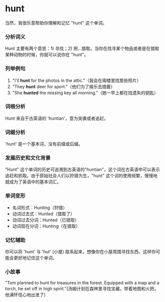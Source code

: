 # hunt

当然，我很乐意帮助你理解和记忆 "hunt" 这个单词。

  

### 分析词义

  

Hunt 主要有两个意思：1) 寻找；2) 把...猎取。当你在找寻某个物品或者是在猎取某种动物的时候，你就可以说你在 "hunt"。

  

### 列举例句

  

1.  "I'll **hunt** for the photos in the attic."（我会在阁楼里找那些照片）
2.  "They **hunt** deer for sport."（他们为了娱乐去猎鹿）
3.  "She **hunted** the missing key all morning."（她一早上都在找遗失的钥匙）

  

### 词根分析

  

Hunt 来自于古英语的 'huntian'，意为突袭或者追赶。

  

### 词缀分析

  

'hunt' 是一个基本词，没有前缀或后缀。

  

### 发展历史和文化背景

  

"Hunt" 这个单词的历史可追溯到古英语的"huntian"，这个词在古英语中可以表示追赶和抓取。由于原始社会人们以狩猎为生，"hunt" 这个词的使用频繁，慢慢地就成为了英语中的基本词汇。

  

### 单词变形

  

*   名词形式：Hunting（狩猎）
*   动词过去式：Hunted（猎取了）
*   动词过去分词：Hunted（已猎取）
*   动词现在分词：Hunting（在猎取）

  

### 记忆辅助

  

你可以将 'hunt' 与 'hut' (小屋) 联系起来，想像你在小屋周围寻找东西，这样你可能会更好地记住这个单词。

  

### 小故事

  

"Tom planned to hunt for treasures in the forest. Equipped with a map and a torch, he set off in high spirit."(汤姆计划在森林里寻找宝藏。带着地图和火把，他满怀信心地出发了)
